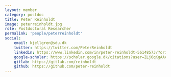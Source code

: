```yaml
---
layout: member
category: postdoc
title: Peter Reinholdt
image: peterreinholdt.jpg
role: Postdoctoral Researcher
permalink: 'people/peterreinholdt'
social:
    email: kjellgren@sdu.dk
    twitter: https://twitter.com/PeterReinholdt
    linkedin: https://www.linkedin.com/in/peter-reinholdt-56148573/?originalSubdomain=dk
    google-scholar: https://scholar.google.dk/citations?user=ZLj6qKgAAAAJ&hl=en
    gitlab: https://gitlab.com/reinholdt
    github: https://github.com/peter-reinholdt
---
```

